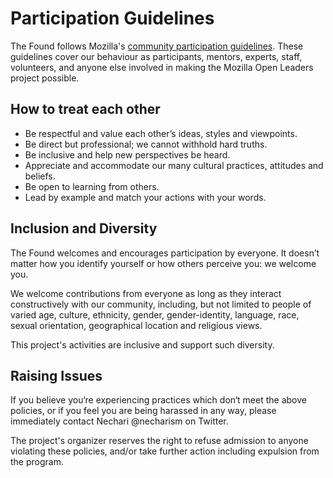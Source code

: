 <!--- THE FOUND PARTICIPATION GUIDLINES --->
# Participation Guidelines

The Found follows Mozilla's [community participation guidelines](https://www.mozilla.org/en-US/about/governance/policies/participation/). These guidelines cover our behaviour as participants, mentors, experts, staff, volunteers, and anyone else involved in making the Mozilla Open Leaders project possible.

## How to treat each other

* Be respectful and value each other’s ideas, styles and viewpoints.
* Be direct but professional; we cannot withhold hard truths.
* Be inclusive and help new perspectives be heard.
* Appreciate and accommodate our many cultural practices, attitudes and beliefs.
* Be open to learning from others.
* Lead by example and match your actions with your words.

## Inclusion and Diversity

The Found welcomes and encourages participation by everyone. It doesn’t matter how you identify yourself or how others perceive you: we welcome you.

We welcome contributions from everyone as long as they interact constructively with our community, including, but not limited to people of varied age, culture, ethnicity, gender, gender-identity, language, race, sexual orientation, geographical location and religious views.

This project's activities are inclusive and support such diversity.

## Raising Issues

If you believe you‘re experiencing practices which don‘t meet the above policies, or if you feel you are being harassed in any way, please immediately contact Nechari @necharism on Twitter.

The project's organizer reserves the right to refuse admission to anyone violating these policies, and/or take further action including expulsion from the program.

<!--- END THE FOUND PARTICIPATION GUIDLINES --->
